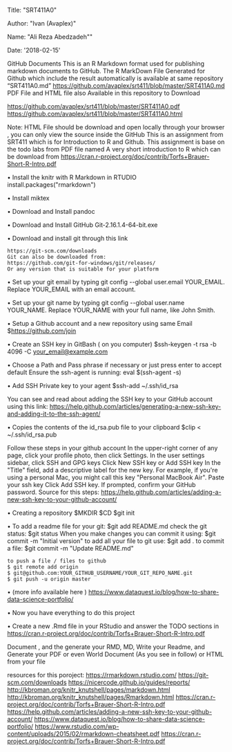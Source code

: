 Title: "SRT411A0" 

Author: "Ivan (Avaplex)"

Name: "Ali Reza Abedzadeh""

Date: '2018-02-15'

GitHub Documents
This is an R Markdown format used for publishing markdown documents to GitHub. The R MarkDown File Generated for Github which include the result automatically is available at same repository “SRT411A0.md” https://github.com/avaplex/srt411/blob/master/SRT411A0.md
PDF File and HTML file also Available in this repository to Download

https://github.com/avaplex/srt411/blob/master/SRT411A0.pdf
https://github.com/avaplex/srt411/blob/master/SRT411A0.html

Note: HTML File should be download and open locally through your browser , you can only view the source inside the GitHub
This is an assignment from SRT411 which is for Introduction to R and Github. This assignment is base on the todo labs from PDF file named A very short introduction to R which can be download from https://cran.r-project.org/doc/contrib/Torfs+Brauer-Short-R-Intro.pdf

•	Install the knitr with R Markdown in RTUDIO
	install.packages("rmarkdown")

•	Install miktex 

•	Download and Install pandoc

•	Download and Install GitHub Git-2.16.1.4-64-bit.exe

•	Download and install git through  this link

	https://git-scm.com/downloads
	Git can also be downloaded from:
	https://github.com/git-for-windows/git/releases/
	Or any version that is suitable for your platform

•	Set up your git email by typing git config --global user.email YOUR_EMAIL. Replace YOUR_EMAIL with an email account.

•	Set up your git name by typing git config --global user.name YOUR_NAME. Replace YOUR_NAME with your full name, like John Smith.

•	Setup a Github account and a new repository using same Email
	$https://github.com/join

•	Create an SSH key in GitBash ( on you computer)
	$ssh-keygen -t rsa -b 4096 -C your_email@example.com

•	Choose a Path and Pass phrase if necessary or just press enter to accept default
	Ensure the ssh-agent is running: eval $(ssh-agent -s)

•	Add SSH Private key to your agent
	$ssh-add ~/.ssh/id_rsa

You can see and read about adding the SSH key to your GitHub account using this link:
https://help.github.com/articles/generating-a-new-ssh-key-and-adding-it-to-the-ssh-agent/

•	Copies the contents of the id_rsa.pub file to your clipboard
	$clip < ~/.ssh/id_rsa.pub

Follow these steps in your github account
In the upper-right corner of any page, click your profile photo, then click Settings.
In the user settings sidebar, click SSH and GPG keys
Click New SSH key or Add SSH key
In the "Title" field, add a descriptive label for the new key. For example, if you're using a personal Mac, you might call this key "Personal MacBook Air".
Paste your ssh key
Click Add SSH key. 
If prompted, confirm your GitHub password.
Source for this steps:
https://help.github.com/articles/adding-a-new-ssh-key-to-your-github-account/

•	Creating a repository
	$MKDIR <Folder>
	$CD <folder>
	$git init

•	To add a readme file for your git: $git add README.md
	check the git status: $git status
	When you make changes you can commit it using: $git commit -m "Initial version"
	to add all your file to git use: $git add .
	to commit a file: $git commit -m "Update README.md"

	to push a file / files to github
	$ git remote add origin
	$ git@github.com:YOUR_GITHUB_USERNAME/YOUR_GIT_REPO_NAME.git
	$ git push -u origin master

•	 (more info available here ) https://www.dataquest.io/blog/how-to-share-data-science-portfolio/

•	Now you have everything to do this project

•	Create a new .Rmd  file in your RStudio and answer the TODO sections in https://cran.r-project.org/doc/contrib/Torfs+Brauer-Short-R-Intro.pdf

Document , and the generate your RMD, MD, Write your Readme, and Generate your PDF or even World Document (As you see in follow) or HTML from your file



resources for this poroject:
https://rmarkdown.rstudio.com/
https://git-scm.com/downloads
https://nicercode.github.io/guides/reports/
http://kbroman.org/knitr_knutshell/pages/markdown.html
http://kbroman.org/knitr_knutshell/pages/Rmarkdown.html
https://cran.r-project.org/doc/contrib/Torfs+Brauer-Short-R-Intro.pdf
https://help.github.com/articles/adding-a-new-ssh-key-to-your-github-account/
https://www.dataquest.io/blog/how-to-share-data-science-portfolio/
https://www.rstudio.com/wp-content/uploads/2015/02/rmarkdown-cheatsheet.pdf
https://cran.r-project.org/doc/contrib/Torfs+Brauer-Short-R-Intro.pdf
